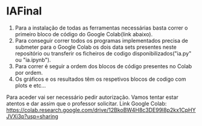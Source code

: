 # IAFinal


1. Para a instalação de todas as ferramentas necessárias basta correr o primeiro bloco de código do Google Colab(link abaixo).
2. Para conseguir correr todos os programas implementados precisa de submeter para o Google Colab os dois data sets presentes neste repositório ou transferir os ficheiros de codigo disponibilizados("ia.py" ou "ia.ipynb").
3. Para correr é seguir a ordem dos blocos de código presentes no Colab por ordem.
4. Os gráficos e os resultados têm os respetivos blocos de codigo com plots e etc...



Para aceder vai ser necessário pedir autorização. Vamos tentar estar atentos e dar assim que o professor solicitar.
Link Google Colab: https://colab.research.google.com/drive/12BkoBW4H8c3DE99l8p2kx1CpHYJVXi3p?usp=sharing

